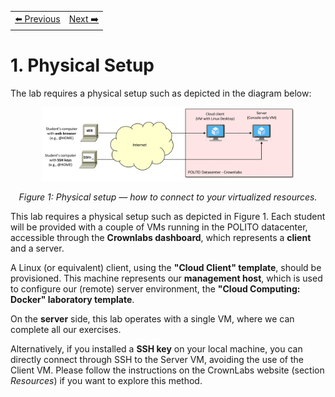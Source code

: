 <table style="width:100%">
  <tr>
    <td align="left"><a href="../README.md">⬅️ Previous</a></td>
    <td align="right"><a href="../1.2/README.md">Next ➡️</a></td>
  </tr>
</table>

# 1. Physical Setup

The lab requires a physical setup such as depicted in the diagram below:

<p align="center">
  <img src="./images/lab-physical-setup-1.png" alt="Physical setup: how to connect to your virtualized resources." width="80%">
</p>
<p align="center"><em>Figure 1: Physical setup — how to connect to your virtualized resources.</em></p>

This lab requires a physical setup such as depicted in Figure 1. Each student will be provided with a couple of VMs running in the POLITO datacenter, accessible through the **Crownlabs dashboard**, which represents a **client** and a server.

A Linux (or equivalent) client, using the **"Cloud Client" template**, should be provisioned. This machine represents our **management host**, which is used to configure our (remote) server environment, the **"Cloud Computing: Docker" laboratory template**.

On the **server** side, this lab operates with a single VM, where we can complete all our exercises.

Alternatively, if you installed a **SSH key** on your local machine, you can directly connect through SSH to the Server VM, avoiding the use of the Client VM. Please follow the instructions on the CrownLabs website (section *Resources*) if you want to explore this method.